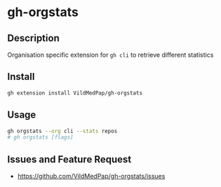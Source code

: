 # gh-orgstats

## Description
Organisation specific extension for `gh cli` to retrieve different statistics

## Install
```sh
gh extension install VildMedPap/gh-orgstats
```

## Usage
```sh
gh orgstats --org cli --stats repos
# gh orgstats [flags]
```

## Issues and Feature Request
- https://github.com/VildMedPap/gh-orgstats/issues